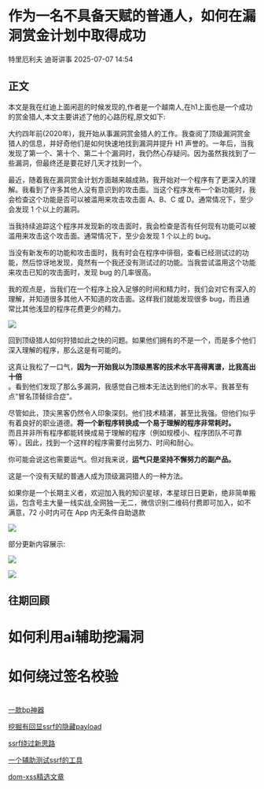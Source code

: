 #  作为一名不具备天赋的普通人，如何在漏洞赏金计划中取得成功  
特里厄利夫  迪哥讲事   2025-07-07 14:54  
  
## 正文  
  
本文是我在红迪上面闲逛的时候发现的,作者是一个越南人,在h1上面也是一个成功的赏金猎人,本文主要讲述了他的心路历程,原文如下:  
  
大约四年前(2020年)，我开始从事漏洞赏金猎人的工作。我查阅了顶级漏洞赏金猎人的信息，并好奇他们是如何快速地找到漏洞并提升 H1 声誉的。一年后，当我发现了第一个、第十个、第二十个漏洞时，我仍然心存疑问。因为虽然我找到了一些漏洞，但最终还是要花好几天才找到一个。  
  
最近，随着我在漏洞赏金计划方面越来越成熟，我开始对一个程序有了更深入的理解。我看到了许多其他人没有意识到的攻击面。当这个程序发布一个新功能时，我会检查这个功能是否可以被滥用来攻击攻击面 A、B、C 或 D。通常情况下，至少会发现 1 个以上的漏洞。  
  
当我持续追踪这个程序并发现新的攻击面时，我会检查是否有任何现有功能可以被滥用来攻击这个攻击面。通常情况下，至少会发现 1 个以上的 bug。  
  
当没有新发布的功能和攻击面时，我有时会在程序中徘徊，查看已经测试过的功能，然后惊讶地发现，竟然有一个我还没有测试过的功能。当我尝试滥用这个功能来攻击已知的攻击面时，发现 bug 的几率很高。  
  
我的观点是，当我们在一个程序上投入足够的时间和精力时，我们会对它有深入的理解，并知道很多其他人不知道的攻击面。这样我们就能发现很多 bug，而且通常比其他浅显的程序花费更少的精力。  
  
![](https://mmbiz.qpic.cn/mmbiz_png/YmmVSe19Qj5uQHTeibMu5Vo2yrJJcCaKUsRibIbxBLMGnKDDNFLTI2HrAcyKEFZDXnG3A2WuMCicVibkSWJrUb1zzw/640?wx_fmt=png&from=appmsg "")  
  
回到顶级猎人如何狩猎如此之快的问题。如果他们拥有的不是一个，而是多个他们深入理解的程序，那么这是有可能的。  
  
这真让我松了一口气，**因为一开始我以为顶级黑客的技术水平高得离谱，比我高出十倍**  
。看到他们发现了那么多漏洞，我感觉自己根本无法达到他们的水平。我甚至有点“冒名顶替综合症”。  
  
尽管如此，顶尖黑客仍然令人印象深刻。他们技术精湛，甚至比我强。但他们似乎有着良好的职业道德。**将一个新程序转换成一个易于理解的程序非常耗时。**  
而且并非所有程序都能转换成易于理解的程序（例如规模小、程序团队不可靠等）。因此，找到一个这样的程序需要付出努力、时间和耐心。  
  
你可能会说这也需要运气。但对我来说，**运气只是坚持不懈努力的副产品。**  
  
这是一个没有天赋的普通人成为顶级漏洞猎人的一种方法。  
  
如果你是一个长期主义者，欢迎加入我的知识星球，本星球日日更新，绝非简单搬运，包含号主大量一线实战,全网独一无二，微信识别二维码付费即可加入，如不满意，72 小时内可在 App 内无条件自助退款  
  
![](https://mmbiz.qpic.cn/mmbiz_png/YmmVSe19Qj5EMr3X76qdKBrhIIkBlVVyuiaiasseFZ9LqtibyKFk7gXvgTU2C2yEwKLaaqfX0DL3eoH6gTcNLJvDQ/640?wx_fmt=png&from=appmsg "")  
  
  
部分更新内容展示:  
  
![](https://mmbiz.qpic.cn/mmbiz_png/YmmVSe19Qj5uQHTeibMu5Vo2yrJJcCaKUCgPhwGsEp5nRKI0HC4ayT2MRN7icUED9WqsTMIgCutGmSCiauj8FVEbg/640?wx_fmt=png&from=appmsg "")  
  
  
![](https://mmbiz.qpic.cn/mmbiz_png/YmmVSe19Qj5uQHTeibMu5Vo2yrJJcCaKU9d9Et9FkrFc2Xn26D3tCJA0W0iaMBwBM5ibiaXgyVzSYfBtmiaqzRU3icVw/640?wx_fmt=png&from=appmsg "")  
  
## 往期回顾  
#   
# 如何利用ai辅助挖漏洞  
#   
#   
# 如何绕过签名校验  
#   
  
[一款bp神器](http://mp.weixin.qq.com/s?__biz=MzIzMTIzNTM0MA==&mid=2247495880&idx=1&sn=65d42fbff5e198509e55072674ac5283&chksm=e8a5faabdfd273bd55df8f7db3d644d3102d7382020234741e37ca29e963eace13dd17fcabdd&scene=21#wechat_redirect)  
  
  
[挖掘有回显ssrf的隐藏payload](https://mp.weixin.qq.com/s?__biz=MzIzMTIzNTM0MA==&mid=2247496898&idx=1&sn=b6088e20a8b4fc9fbd887b900d8c5247&scene=21#wechat_redirect)  
  
  
[ssrf绕过新思路](http://mp.weixin.qq.com/s?__biz=MzIzMTIzNTM0MA==&mid=2247495841&idx=1&sn=bbf477afa30391b8072d23469645d026&chksm=e8a5fac2dfd273d42344f18c7c6f0f7a158cca94041c4c4db330c3adf2d1f77f062dcaf6c5e0&scene=21#wechat_redirect)  
  
  
[一个辅助测试ssrf的工具](http://mp.weixin.qq.com/s?__biz=MzIzMTIzNTM0MA==&mid=2247496380&idx=1&sn=78c0c4c67821f5ecbe4f3947b567eeec&chksm=e8a5f8dfdfd271c935aeb4444ea7e928c55cb4c823c51f1067f267699d71a1aad086cf203b99&scene=21#wechat_redirect)  
  
  
[dom-xss精选文章](http://mp.weixin.qq.com/s?__biz=MzIzMTIzNTM0MA==&mid=2247488819&idx=1&sn=5141f88f3e70b9c97e63a4b68689bf6e&chksm=e8a61f50dfd1964692f93412f122087ac160b743b4532ee0c1e42a83039de62825ebbd066a1e&scene=21#wechat_redirect)  
  
  
  
  
  
  
  
  
  
  
  
  
